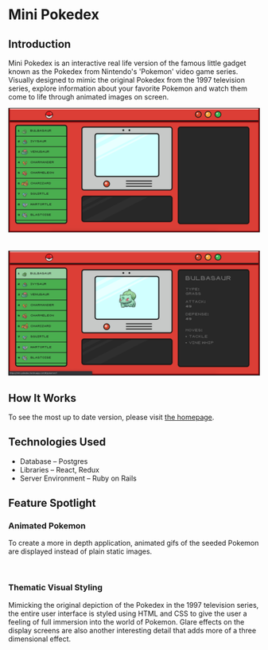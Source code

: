 # Mini Pokedex

## Introduction
Mini Pokedex is an interactive real life version of the famous little gadget known as the Pokedex from Nintendo's 'Pokemon' video game series. Visually designed to mimic the original Pokedex from the 1997 television series, explore information about your favorite Pokemon and watch them come to life through animated images on screen.

<kbd>
<img src="https://github.com/karleee/mini-pokedex/blob/master/README_images/mini-pokedex_main1.png" alt="Homepage" width="900px"     border="1">
</kbd>

<br>
<br>
<br>

<kbd>
<img src="https://github.com/karleee/mini-pokedex/blob/master/README_images/mini-pokedex_main2.png" alt="Homepage" width="900px" border="1">
</kbd>


## How It Works
To see the most up to date version, please visit [the homepage](https://mini-pokedex.herokuapp.com/).

## Technologies Used
* Database – Postgres
* Libraries – React, Redux
* Server Environment – Ruby on Rails


## Feature Spotlight
### Animated Pokemon

To create a more in depth application, animated gifs of the seeded Pokemon are displayed instead of plain static images. 

<br>

### Thematic Visual Styling

Mimicking the original depiction of the Pokedex in the 1997 television series, the entire user interface is styled using HTML and CSS to give the user a feeling of full immersion into the world of Pokemon. Glare effects on the display screens are also another interesting detail that adds more of a three dimensional effect.

